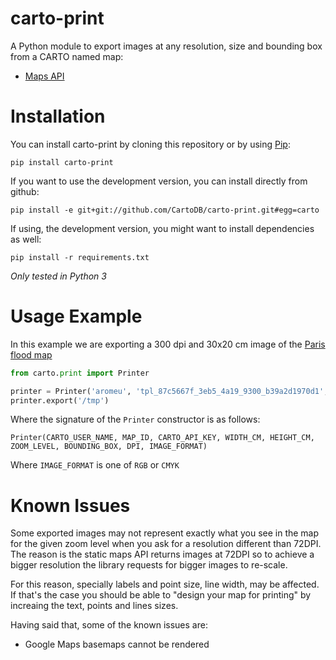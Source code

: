 carto-print
===========

A Python module to export images at any resolution, size and bounding box from a CARTO named map:

* [Maps API](https://carto.com/docs/carto-engine/maps-api)

Installation
============

You can install carto-print by cloning this repository or by using
[Pip](http://pypi.python.org/pypi/pip):

    pip install carto-print

If you want to use the development version, you can install directly from github:

    pip install -e git+git://github.com/CartoDB/carto-print.git#egg=carto

If using, the development version, you might want to install dependencies as well:

    pip install -r requirements.txt

*Only tested in Python 3*

Usage Example
=============

In this example we are exporting a 300 dpi and 30x20 cm image of the [Paris flood map](https://aromeu.carto.com/builder/87c5667f-3eb5-4a19-9300-b39a2d1970d1/embed)

```python
from carto.print import Printer

printer = Printer('aromeu', 'tpl_87c5667f_3eb5_4a19_9300_b39a2d1970d1', 'default_public', 30, 20, 12, '1.956253,48.711127,2.835159,49.012429', 300, 'CMYK')
printer.export('/tmp')
```

Where the signature of the `Printer` constructor is as follows:

```
Printer(CARTO_USER_NAME, MAP_ID, CARTO_API_KEY, WIDTH_CM, HEIGHT_CM, ZOOM_LEVEL, BOUNDING_BOX, DPI, IMAGE_FORMAT)
```

Where `IMAGE_FORMAT` is one of `RGB` or `CMYK`

Known Issues
============

Some exported images may not represent exactly what you see in the map for the given zoom level when you ask for a resolution different than 72DPI. The reason is the static maps API returns images at 72DPI so to achieve a bigger resolution the library requests for bigger images to re-scale.

For this reason, specially labels and point size, line width, may be affected. If that's the case you should be able to "design your map for printing" by increaing the text, points and lines sizes.

Having said that, some of the known issues are:

- Google Maps basemaps cannot be rendered
